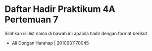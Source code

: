 # Daftar Hadir Praktikum 4A Pertemuan 7
Silahkan isi list nama di bawah ini apabila hadir dengan format berikut

- Ali Dongan Harahap | 2010631170045
